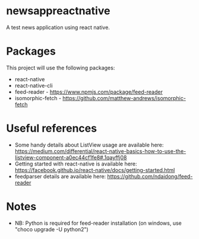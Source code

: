 # newsappreactnative
A test news application using react native.

# Packages
This project will use the following packages:
- react-native
- react-native-cli
- feed-reader - https://www.npmjs.com/package/feed-reader
- isomorphic-fetch - https://github.com/matthew-andrews/isomorphic-fetch

# Useful references
- Some handy details about ListView usage are available here: https://medium.com/differential/react-native-basics-how-to-use-the-listview-component-a0ec44cf1fe8#.1qayffj08
- Getting started with react-native is available here: https://facebook.github.io/react-native/docs/getting-started.html
- feedparser details are available here: https://github.com/ndaidong/feed-reader

# Notes
- NB: Python is required for feed-reader installation (on windows, use "choco upgrade -U python2")
